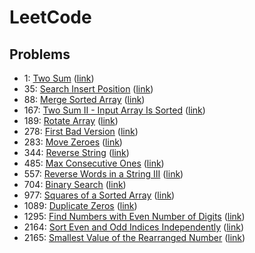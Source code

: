 # LeetCode

## Problems
- 1: [Two Sum](./problems/Two%20Sum/) ([link](https://leetcode.com/problems/two-sum/))
- 35: [Search Insert Position](./problems/Search%20Insert%20Position/) ([link](https://leetcode.com/problems/search-insert-position/))
- 88: [Merge Sorted Array](./problems/Merge%20Sorted%20Array/) ([link](https://leetcode.com/problems/merge-sorted-array/))
- 167: [Two Sum II - Input Array Is Sorted](./problems/Two%20Sum%20II%20-%20Input%20Array%20Is%20Sorted/) ([link](https://leetcode.com/problems/two-sum-ii-input-array-is-sorted/))
- 189: [Rotate Array](./problems/Rotate%20Array/) ([link](https://leetcode.com/problems/rotate-array/))
- 278: [First Bad Version](./problems/First%20Bad%20Version/) ([link](https://leetcode.com/problems/first-bad-version/))
- 283: [Move Zeroes](./problems/Move%20Zeroes/) ([link](https://leetcode.com/problems/move-zeroes/))
- 344: [Reverse String](./problems/Reverse%20String/) ([link](https://leetcode.com/problems/reverse-string/))
- 485: [Max Consecutive Ones](./problems/Max%20Consecutive%20Ones/) ([link](https://leetcode.com/problems/max-consecutive-ones/))
- 557: [Reverse Words in a String III](./problems/Reverse%20Words%20in%20a%20String%20III/) ([link](https://leetcode.com/problems/reverse-words-in-a-string-iii/))
- 704: [Binary Search](./problems/Binary%20Search/) ([link](https://leetcode.com/problems/binary-search/))
- 977: [Squares of a Sorted Array](./problems/Squares%20of%20a%20Sorted%20Array/) ([link](https://leetcode.com/problems/squares-of-a-sorted-array/))
- 1089: [Duplicate Zeros](./problems/Duplicate%20Zeros/) ([link](https://leetcode.com/problems/duplicate-zeros/))
- 1295: [Find Numbers with Even Number of Digits](./problems/Find%20Numbers%20with%20Even%20Number%20of%20Digits/) ([link](https://leetcode.com/problems/find-numbers-with-even-number-of-digits/))
- 2164: [Sort Even and Odd Indices Independently](./problems/Sort%20Even%20and%20Odd%20Indices%20Independently/) ([link](https://leetcode.com/problems/sort-even-and-odd-indices-independently/))
- 2165: [Smallest Value of the Rearranged Number](./problems/Smallest%20Value%20of%20the%20Rearranged%20Number/) ([link](https://leetcode.com/problems/smallest-value-of-the-rearranged-number/))